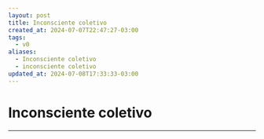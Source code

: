 ```yaml
---
layout: post
title: Inconsciente coletivo
created_at: 2024-07-07T22:47:27-03:00
tags:
  - v0
aliases:
  - Inconsciente coletivo
  - inconsciente coletivo
updated_at: 2024-07-08T17:33:33-03:00
---
```

# Inconsciente coletivo
---

